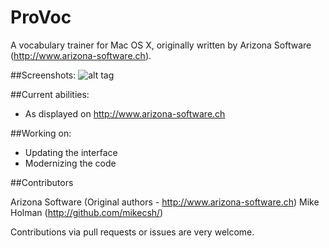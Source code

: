ProVoc
===========

A vocabulary trainer for Mac OS X, originally written by Arizona Software (http://www.arizona-software.ch).

##Screenshots:
![alt tag](https://raw.github.com/mikecsh/provoc/master/ProVoc%20Screenshot.png)

##Current abilities:
* As displayed on http://www.arizona-software.ch
	
##Working on:
* Updating the interface
* Modernizing the code

##Contributors

Arizona Software (Original authors - http://www.arizona-software.ch)
Mike Holman (http://github.com/mikecsh/)

Contributions via pull requests or issues are very welcome.